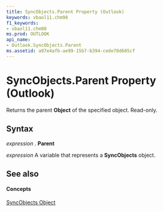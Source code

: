 ```yaml
---
title: SyncObjects.Parent Property (Outlook)
keywords: vbaol11.chm98
f1_keywords:
- vbaol11.chm98
ms.prod: OUTLOOK
api_name:
- Outlook.SyncObjects.Parent
ms.assetid: a97e4afb-ae99-15b7-b394-cede70d605cf
---
```



# SyncObjects.Parent Property (Outlook)

Returns the parent  **Object** of the specified object. Read-only.


## Syntax

 _expression_ . **Parent**

 _expression_ A variable that represents a **SyncObjects** object.


## See also


#### Concepts


[SyncObjects Object](syncobjects-object-outlook.md)

